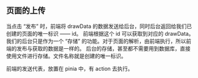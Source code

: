 ## 页面的上传

当点击 “发布” 时，前端将 drawData 的数据发送给后台，同时后台返回给我们已创建的页面的唯一标识 —— id。
前端根据这个 id 可以获取到对应的 drawData。
我们的后台只是作为一个 “存储” 的功能。对于页面的解析，由前端执行，所以前端的发布与获取的数据是一样的。
后台的存储，甚至都不需要用到数据库，直接使用文件进行存储。文件名称就是创建的唯一标识。

前端的发送代表，放置在 pinia 中，有 action 去执行。